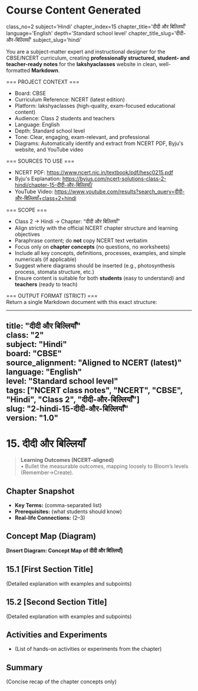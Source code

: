 # Course Content Generated

class_no=2
subject='Hindi'
chapter_index=15
chapter_title='दीदी और बिल्लियाँ'
language='English'
depth='Standard school level'
chapter_title_slug='दीदी-और-बिल्लियाँ'
subject_slug='hindi'

You are a subject-matter expert and instructional designer for the CBSE/NCERT curriculum, creating **professionally structured, student- and teacher-ready notes** for the **lakshyaclasses** website in clean, well-formatted **Markdown**.

=== PROJECT CONTEXT ===  
- Board: CBSE  
- Curriculum Reference: NCERT (latest edition)  
- Platform: lakshyaclasses (high-quality, exam-focused educational content)  
- Audience: Class 2 students and teachers  
- Language: English  
- Depth: Standard school level  
- Tone: Clear, engaging, exam-relevant, and professional  
- Diagrams: Automatically identify and extract from NCERT PDF, Byju's website, and YouTube video

=== SOURCES TO USE ===  
- NCERT PDF: https://www.ncert.nic.in/textbook/pdf/hesc0215.pdf  
- Byju's Explanation: https://byjus.com/ncert-solutions-class-2-hindi/chapter-15-दीदी-और-बिल्लियाँ/  
- YouTube Video: https://www.youtube.com/results?search_query=दीदी-और-बिल्लियाँ+class+2+hindi

=== SCOPE ===  
- Class 2 → Hindi → Chapter: “दीदी और बिल्लियाँ”  
- Align strictly with the official NCERT chapter structure and learning objectives  
- Paraphrase content; do **not** copy NCERT text verbatim  
- Focus only on **chapter concepts** (no questions, no worksheets)  
- Include all key concepts, definitions, processes, examples, and simple numericals (if applicable)  
- Suggest where diagrams should be inserted (e.g., photosynthesis process, stomata structure, etc.)  
- Ensure content is suitable for both **students** (easy to understand) and **teachers** (ready to teach)

=== OUTPUT FORMAT (STRICT) ===  
Return a single Markdown document with this exact structure:

---
title: "दीदी और बिल्लियाँ"  
class: "2"  
subject: "Hindi"  
board: "CBSE"  
source_alignment: "Aligned to NCERT (latest)"  
language: "English"  
level: "Standard school level"  
tags: ["NCERT class notes", "NCERT", "CBSE", "Hindi", "Class 2", "दीदी-और-बिल्लियाँ"]  
slug: "2-hindi-15-दीदी-और-बिल्लियाँ"  
version: "1.0"  
---

# 15. दीदी और बिल्लियाँ

> **Learning Outcomes (NCERT-aligned)**  
> • Bullet the measurable outcomes, mapping loosely to Bloom’s levels (Remember→Create).

## Chapter Snapshot  
- **Key Terms:** (comma-separated list)  
- **Prerequisites:** (what students should know)  
- **Real-life Connections:** (2–3)

## Concept Map (Diagram)  
<!-- Diagram will be extracted from sources. Placeholder below. -->  
**[Insert Diagram: Concept Map of दीदी और बिल्लियाँ]**

## 15.1 [First Section Title]  
(Detailed explanation with examples and subpoints)

## 15.2 [Second Section Title]  
(Detailed explanation with examples and subpoints)

## Activities and Experiments  
- (List of hands-on activities or experiments from the chapter)

## Summary  
(Concise recap of the chapter concepts only)


<!-- End of Course Content -->